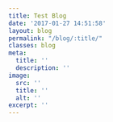 ```yaml
---
title: Test Blog
date: '2017-01-27 14:51:58'
layout: blog
permalink: "/blog/:title/"
classes: blog
meta:
  title: ''
  description: ''
image:
  src: ''
  title: ''
  alt: ''
excerpt: ''
---
```

